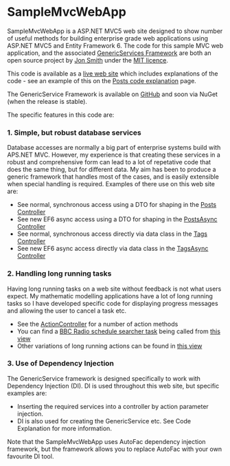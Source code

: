 SampleMvcWebApp
===============

SampleMvcWebApp is a ASP.NET MVC5 web site designed to show number of useful methods for building enterprise grade web applications using ASP.NET MVC5 and Entity Framework 6. The code for this sample MVC web application, and the associated [GenericServices Framework](https://github.com/JonPSmith/GenericServices) are both an open source project by [Jon Smith](http://www.thereformedprogrammer.net/about-me/) under the [MIT licence](http://opensource.org/licenses/MIT).

This code is available as a [live web site](http://samplemvcwebapp.net/) which includes explanations of the code - see an example of this on the [Posts code explanation](http://samplemvcwebapp.net/Posts/CodeView) page.

The GenericService Framework is available on [GitHub](https://github.com/JonPSmith/GenericServices) and soon via NuGet (when the release is stable).

The specific features in this code are:

### 1. Simple, but robust database services

Database accesses are normally a big part of enterprise systems build with APS.NET MVC. However, my experience is that creating these services in a robust and comprehensive form can lead to a lot of repetative code that does the same thing, but for different data. My aim has been to produce a generic framework that handles most of the cases, and is easily extensible when special handling is required. Examples of there use on this web site are:

 - See normal, synchronous access using a DTO for shaping in the [Posts Controller](https://github.com/JonPSmith/SampleMvcWebApp/blob/master/SampleWebApp/Controllers/PostsController.cs)
 - See new EF6 async access using a DTO for shaping in the [PostsAsync Controller](https://github.com/JonPSmith/SampleMvcWebApp/blob/master/SampleWebApp/Controllers/PostsAsyncController.cs)
 - See normal, synchronous access directly via data class in the [Tags Controller](https://github.com/JonPSmith/SampleMvcWebApp/blob/master/SampleWebApp/Controllers/TagsController.cs)
 - See new EF6 async access directly via data class in the [TagsAsync Controller](https://github.com/JonPSmith/SampleMvcWebApp/blob/master/SampleWebApp/Controllers/TagsAsyncController.cs)

### 2. Handling long running tasks

Having long running tasks on a web site without feedback is not what users expect. My mathematic modelling applications have a lot of long running tasks so I have developed specific code for displaying progress messages and allowing the user to cancel a task etc.

 - See the [ActionController](https://github.com/JonPSmith/SampleMvcWebApp/blob/master/SampleWebApp/Controllers/ActionController.cs) for a number of action methods
 - You can find a [BBC Radio schedule searcher task](https://github.com/JonPSmith/SampleMvcWebApp/blob/master/ServiceLayer/BBCScheduleService/Concrete/ScheduleSearcherAsync.cs) being called from [this view](https://github.com/JonPSmith/SampleMvcWebApp/blob/master/SampleWebApp/Views/Action/Radio4Search.cshtml)
 - Other variations of long running actions can be found in [this view](https://github.com/JonPSmith/SampleMvcWebApp/blob/master/SampleWebApp/Views/Action/Index.cshtml)

### 3. Use of Dependency Injection

 The GenericService framework is designed specifically to work with Dependency Injection (DI). DI is used throughout this web site, but specific examples are:

 - Inserting the required services into a controller by action parameter injection.
 - DI is also used for creating the GenericService etc. See Code Explanation for more information.

Note that the SampleMvcWebApp uses AutoFac dependency injection framework, but the framework allows you to replace AutoFac with your own favourite DI tool.
